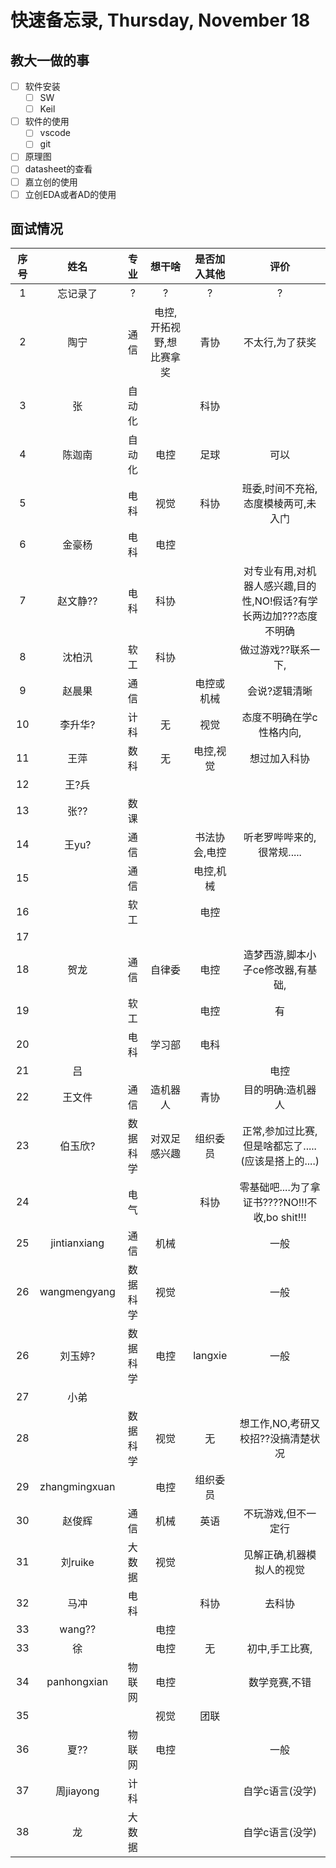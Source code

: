 # 快速备忘录,  Thursday, November 18

## 教大一做的事

* [ ] 软件安装
  * [ ] SW
  * [ ] Keil
* [ ] 软件的使用
  * [ ] vscode
  * [ ] git
* [ ] 原理图
* [ ] datasheet的查看
* [ ] 嘉立创的使用
* [ ] 立创EDA或者AD的使用

## 面试情况

|序号|姓名|专业|想干啥|是否加入其他|评价|
|:-:|:-:|:-:|:-:|:-:|:-:|
|1|忘记录了|?|?|?|?|
|2|陶宁| 通信| 电控,开拓视野,想比赛拿奖| 青协|不太行,为了获奖|
|3|张|自动化||科协||
|4|陈迦南|自动化|电控|足球|可以|
|5||电科|视觉|科协|班委,时间不充裕,态度模棱两可,未入门|
|6|金豪杨|电科|电控|||
|7|赵文静??|电科|科协||对专业有用,对机器人感兴趣,目的性,NO!假话?有学长两边加???态度不明确|
|8|沈柏汛|软工|科协||做过游戏??联系一下,|
|9|赵晨果|通信||电控或机械|会说?逻辑清晰|
|10|李升华?|计科|无|视觉|态度不明确在学c性格内向,|
|11|王萍|数科|无|电控,视觉|想过加入科协|
|12|王?兵|||||
|13|张??|数课||||
|14|王yu?|通信||书法协会,电控|听老罗哔哔来的,很常规.....|
|15||通信||电控,机械||
|16||软工||电控||还行,具有不确定因素,会有冲突,性格和我很像|
|17||||||态度不明确|
|18|贺龙|通信|自律委|电控|造梦西游,脚本小子ce修改器,有基础,|
|19||软工||电控|有||
|20||电科|学习部|电科|||
|21|吕||||电控||
|22|王文件|通信|造机器人|青协|目的明确:造机器人|
|23|伯玉欣?|数据科学|对双足感兴趣|组织委员|正常,参加过比赛,但是啥都忘了.....(应该是搭上的....)|
|24||电气||科协|零基础吧....为了拿证书????NO!!!不收,bo shit!!!|
|25|jintianxiang|通信|机械||一般|
|26|wangmengyang|数据科学|视觉||一般|
|26|刘玉婷?|数据科学|电控|langxie|一般|
|27|小弟|||||
|28||数据科学|视觉|无|想工作,NO,考研又校招??没搞清楚状况|
|29|zhangmingxuan||电控|组织委员||
|30|赵俊辉|通信|机械|英语|不玩游戏,但不一定行|
|31|刘ruike|大数据|视觉||见解正确,机器模拟人的视觉|
|32|马冲|电科||科协|去科协|
|33|wang??||电控|||
|33|徐||电控|无|初中,手工比赛,|
|34|panhongxian|物联网|电控||数学竞赛,不错|
|35|||视觉|团联||
|36|夏??|物联网|电控||一般|
|37|周jiayong|计科|||自学c语言(没学)|
|38|龙|大数据|||自学c语言(没学)|
